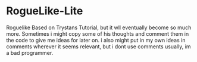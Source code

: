 # RogueLike-Lite
Roguelike Based on Trystans Tutorial, but it wll eventually become so much more.
Sometimes i might copy some of his thoughts and comment them in the code to give me ideas for later on. 
i also might put in my own ideas in comments wherever it seems relevant, but i dont use comments usually, im a bad programmer.
